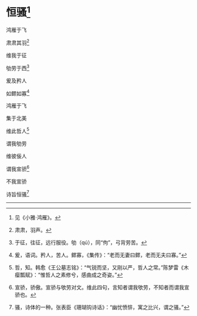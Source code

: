    

# 恒骚[^1]

鸿雁于飞

肃肃其羽[^2]

维我于征

劬劳于西[^3]

爰及矜人

如鳏如寡[^4]

鸿雁于飞

集于北美

维此哲人[^5]

谓我劬劳

维彼佞人

谓我宣骄[^6]

不我宣骄

诗旨恒骚[^7]

* * *

[^1]: 见《小雅·鸿雁》。
[^2]: 肃肃，羽声。
[^3]: 于征，往征，远行服役。劬（qú），同“佝”，弓背劳苦。
[^4]: 爰，语词。矜人，苦人。鳏寡，《集传》：“老而无妻曰鳏，老而无夫曰寡。”
[^5]: 哲，知。韩愈《王公墓志铭》：“气锐而坚，又刚以严，哲人之常。”陈梦雷《木瘿瓢赋》：“惟哲人之素修兮，感曲成之奇姿。”
[^6]: 宣骄，骄傲。宣骄与欨劳对文。维此四句，言知者谓我欨劳，不知者而谓我宣骄也。
[^7]: 骚，诗体的一种。张表臣《珊瑚钩诗话》：“幽忧愤悱，寓之比兴，谓之骚。”